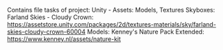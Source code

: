 Contains file tasks of project: Unity - Assets: Models, Textures
Skyboxes: Farland Skies - Cloudy Crown: https://assetstore.unity.com/packages/2d/textures-materials/sky/farland-skies-cloudy-crown-60004
Models: Kenney's Nature Pack Extended: https://www.kenney.nl/assets/nature-kit
